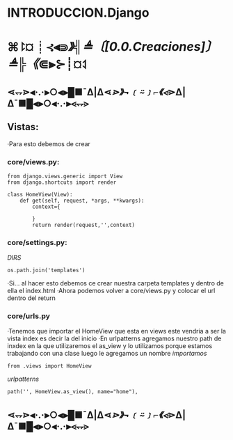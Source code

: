 # INTRODUCCION.Django

# ⌘⥏¤┊⊰⫷⋑_》╣≜〔[0.0.Creaciones]〕≜╠《_⋐⫸⊱┊¤⥑

## ⋖⥐⋗⫷·.·⫸○⫷⫸█■¯Δ|Δ⋖_⋗》¬﹝⍨﹞⌐《⋖_⋗Δ|Δ¯■█⫷⫸○⫷·.·⫸⋖⥐⋗

## Vistas:
·Para esto debemos de crear  

### core/views.py:
    from django.views.generic import View
    from django.shortcuts import render

    class HomeView(View):
        def get(self, request, *args, **kwargs):
            context={
                
            }
            return render(request,'',context)
### core/settings.py:
*DIRS*
    
    os.path.join('templates')

·Si... al hacer esto debemos ce crear nuestra carpeta 
templates y dentro de ella el index.html
·Ahora podemos volver a core/views.py y colocar el url 
dentro del return
### core/urls.py
·Tenemos que importar el HomeView que esta en views este 
vendria a ser la vista index es decir la del inicio
·En urlpatterns agregamos nuestro path de inxdex
en la que utilizaremos el as_view y lo utilizamos porque
estamos trabajando con una clase luego le agregamos un 
nombre
*importamos*

    from .views import HomeView

*urlpatterns* 

    path('', HomeView.as_view(), name="home"),
## ⋖⥐⋗⫷·.·⫸○⫷⫸█■¯Δ|Δ⋖_⋗》¬﹝⍨﹞⌐《⋖_⋗Δ|Δ¯■█⫷⫸○⫷·.·⫸⋖⥐⋗

